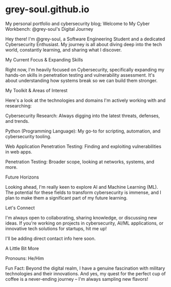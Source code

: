 # grey-soul.github.io
My personal portfolio and cybersecurity blog;
Welcome to My Cyber Workbench: @grey-soul's Digital Journey

Hey there! I'm @grey-soul, a Software Engineering Student and a dedicated Cybersecurity Enthusiast. My journey is all about diving deep into the tech world, constantly learning, and sharing what I discover.

My Current Focus & Expanding Skills

Right now, I'm heavily focused on Cybersecurity, specifically expanding my hands-on skills in penetration testing and vulnerability assessment. It's about understanding how systems break so we can build them stronger.

My Toolkit & Areas of Interest

Here's a look at the technologies and domains I'm actively working with and researching:



Cybersecurity Research: Always digging into the latest threats, defenses, and trends.

Python (Programming Language): My go-to for scripting, automation, and cybersecurity tooling.

Web Application Penetration Testing: Finding and exploiting vulnerabilities in web apps.

Penetration Testing: Broader scope, looking at networks, systems, and more.

Future Horizons

Looking ahead, I'm really keen to explore AI and Machine Learning (ML). The potential for these fields to transform cybersecurity is immense, and I plan to make them a significant part of my future learning.

Let's Connect

I'm always open to collaborating, sharing knowledge, or discussing new ideas. If you're working on projects in cybersecurity, AI/ML applications, or innovative tech solutions for startups, hit me up!

I'll be adding direct contact info here soon.

A Little Bit More

Pronouns: He/Him

Fun Fact: Beyond the digital realm, I have a genuine fascination with military technologies and their innovations. And yes, my quest for the perfect cup of coffee is a never-ending journey – I'm always sampling new flavors!

